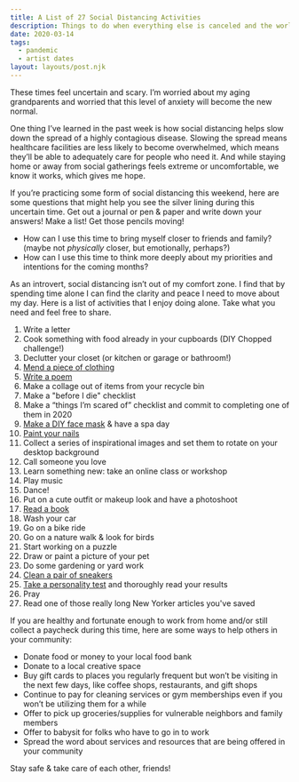 ```yaml
---
title: A List of 27 Social Distancing Activities
description: Things to do when everything else is canceled and the world feels like it's falling apart.
date: 2020-03-14
tags:
  - pandemic
  - artist dates
layout: layouts/post.njk
---
```


These times feel uncertain and scary. I’m worried about my aging grandparents and worried that this level of anxiety will become the new normal.

One thing I’ve learned in the past week is how social distancing helps slow down the spread of a highly contagious disease. Slowing the spread means healthcare facilities are less likely to become overwhelmed, which means they’ll be able to adequately care for people who need it. And while staying home or away from social gatherings feels extreme or uncomfortable, we know it works, which gives me hope.

If you’re practicing some form of social distancing this weekend, here are some questions that might help you see the silver lining during this uncertain time. Get out a journal or pen & paper and write down your answers! Make a list! Get those pencils moving!

- How can I use this time to bring myself closer to friends and family? (maybe not _physically_ closer, but emotionally, perhaps?)
- How can I use this time to think more deeply about my priorities and intentions for the coming months?

As an introvert, social distancing isn’t out of my comfort zone. I find that by spending time alone I can find the clarity and peace I need to move about my day. Here is a list of activities that I enjoy doing alone. Take what you need and feel free to share.

1. Write a letter
2. Cook something with food already in your cupboards (DIY Chopped challenge!)
3. Declutter your closet (or kitchen or garage or bathroom!)
4. [Mend a piece of clothing](https://www.manrepeller.com/2020/02/sew-a-button-tutorial.html)
5. [Write a poem](https://thecreativeindependent.com/guides/how-to-write-a-poem/)
6. Make a collage out of items from your recycle bin
7. Make a "before I die" checklist
8. Make a “things I’m scared of” checklist and commit to completing one of them in 2020
9. [Make a DIY face mask](https://theeverygirl.com/diy-face-masks/) & have a spa day
10. [Paint your nails](https://www.manrepeller.com/2020/01/how-to-perfect-manicure.html)
11. Collect a series of inspirational images and set them to rotate on your desktop background
12. Call someone you love
13. Learn something new: take an online class or workshop
14. Play music
15. Dance!
16. Put on a cute outfit or makeup look and have a photoshoot
17. [Read a book](https://www.overdrive.com/apps/libby/)
18. Wash your car
19. Go on a bike ride
20. Go on a nature walk & look for birds
21. Start working on a puzzle
22. Draw or paint a picture of your pet
23. Do some gardening or yard work
24. [Clean a pair of sneakers](https://www.manrepeller.com/2019/11/washing-sneakers.html)
25. [Take a personality test](https://www.16personalities.com/) and thoroughly read your results
26. Pray
27. Read one of those really long New Yorker articles you've saved

If you are healthy and fortunate enough to work from home and/or still collect a paycheck during this time, here are some ways to help others in your community:

- Donate food or money to your local food bank
- Donate to a local creative space
- Buy gift cards to places you regularly frequent but won’t be visiting in the next few days, like coffee shops, restaurants, and gift shops
- Continue to pay for cleaning services or gym memberships even if you won’t be utilizing them for a while
- Offer to pick up groceries/supplies for vulnerable neighbors and family members
- Offer to babysit for folks who have to go in to work
- Spread the word about services and resources that are being offered in your community

Stay safe & take care of each other, friends!
